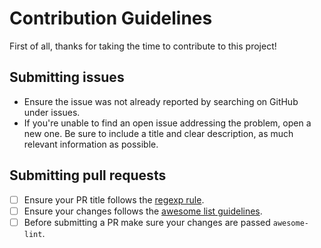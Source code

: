 # Contribution Guidelines

First of all, thanks for taking the time to contribute to this project!

## Submitting issues

- Ensure the issue was not already reported by searching on GitHub under issues.
- If you're unable to find an open issue addressing the problem, open a new one. Be sure to include a title and clear description, as much relevant information as possible.

## Submitting pull requests

- [ ] Ensure your PR title follows the [regexp rule][regexp_rule].
- [ ] Ensure your changes follows the [awesome list guidelines][guidelines].
- [ ] Before submitting a PR make sure your changes are passed `awesome-lint`.

[guidelines]: https://github.com/sindresorhus/awesome/blob/master/pull_request_template.md#requirements-for-your-awesome-list
[regexp_rule]: https://github.com/michaelbrusegard/awesome-wezterm/blob/main/.github/workflows/pr-title.yml#L14
